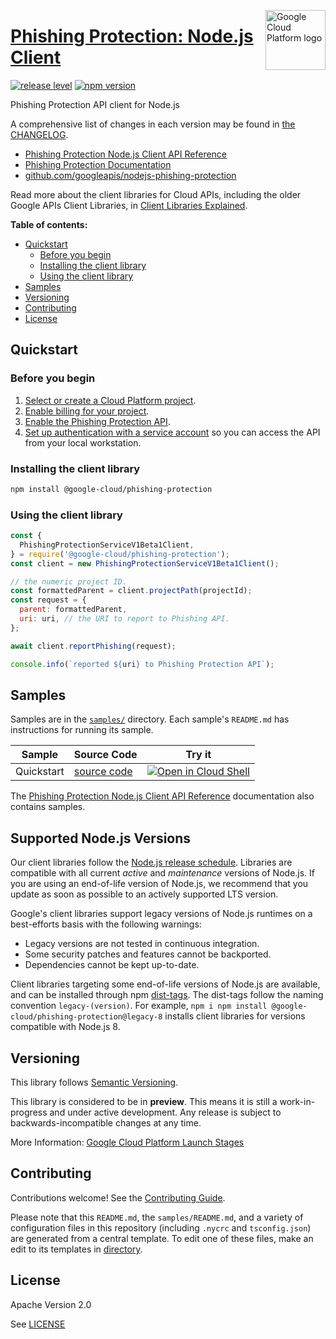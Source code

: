 [//]: # "This README.md file is auto-generated, all changes to this file will be lost."
[//]: # "To regenerate it, use `python -m synthtool`."
<img src="https://avatars2.githubusercontent.com/u/2810941?v=3&s=96" alt="Google Cloud Platform logo" title="Google Cloud Platform" align="right" height="96" width="96"/>

# [Phishing Protection: Node.js Client](https://github.com/googleapis/nodejs-phishing-protection)

[![release level](https://img.shields.io/badge/release%20level-preview-yellow.svg?style=flat)](https://cloud.google.com/terms/launch-stages)
[![npm version](https://img.shields.io/npm/v/@google-cloud/phishing-protection.svg)](https://www.npmjs.org/package/@google-cloud/phishing-protection)




Phishing Protection API client for Node.js


A comprehensive list of changes in each version may be found in
[the CHANGELOG](https://github.com/googleapis/nodejs-phishing-protection/blob/main/CHANGELOG.md).

* [Phishing Protection Node.js Client API Reference][client-docs]
* [Phishing Protection Documentation][product-docs]
* [github.com/googleapis/nodejs-phishing-protection](https://github.com/googleapis/nodejs-phishing-protection)

Read more about the client libraries for Cloud APIs, including the older
Google APIs Client Libraries, in [Client Libraries Explained][explained].

[explained]: https://cloud.google.com/apis/docs/client-libraries-explained

**Table of contents:**


* [Quickstart](#quickstart)
  * [Before you begin](#before-you-begin)
  * [Installing the client library](#installing-the-client-library)
  * [Using the client library](#using-the-client-library)
* [Samples](#samples)
* [Versioning](#versioning)
* [Contributing](#contributing)
* [License](#license)

## Quickstart

### Before you begin

1.  [Select or create a Cloud Platform project][projects].
1.  [Enable billing for your project][billing].
1.  [Enable the Phishing Protection API][enable_api].
1.  [Set up authentication with a service account][auth] so you can access the
    API from your local workstation.

### Installing the client library

```bash
npm install @google-cloud/phishing-protection
```


### Using the client library

```javascript
const {
  PhishingProtectionServiceV1Beta1Client,
} = require('@google-cloud/phishing-protection');
const client = new PhishingProtectionServiceV1Beta1Client();

// the numeric project ID.
const formattedParent = client.projectPath(projectId);
const request = {
  parent: formattedParent,
  uri: uri, // the URI to report to Phishing API.
};

await client.reportPhishing(request);

console.info(`reported ${uri} to Phishing Protection API`);

```



## Samples

Samples are in the [`samples/`](https://github.com/googleapis/nodejs-phishing-protection/tree/main/samples) directory. Each sample's `README.md` has instructions for running its sample.

| Sample                      | Source Code                       | Try it |
| --------------------------- | --------------------------------- | ------ |
| Quickstart | [source code](https://github.com/googleapis/nodejs-phishing-protection/blob/main/samples/quickstart.js) | [![Open in Cloud Shell][shell_img]](https://console.cloud.google.com/cloudshell/open?git_repo=https://github.com/googleapis/nodejs-phishing-protection&page=editor&open_in_editor=samples/quickstart.js,samples/README.md) |



The [Phishing Protection Node.js Client API Reference][client-docs] documentation
also contains samples.

## Supported Node.js Versions

Our client libraries follow the [Node.js release schedule](https://nodejs.org/en/about/releases/).
Libraries are compatible with all current _active_ and _maintenance_ versions of
Node.js.
If you are using an end-of-life version of Node.js, we recommend that you update
as soon as possible to an actively supported LTS version.

Google's client libraries support legacy versions of Node.js runtimes on a
best-efforts basis with the following warnings:

* Legacy versions are not tested in continuous integration.
* Some security patches and features cannot be backported.
* Dependencies cannot be kept up-to-date.

Client libraries targeting some end-of-life versions of Node.js are available, and
can be installed through npm [dist-tags](https://docs.npmjs.com/cli/dist-tag).
The dist-tags follow the naming convention `legacy-(version)`.
For example, `npm i npm install @google-cloud/phishing-protection@legacy-8` installs client libraries
for versions compatible with Node.js 8.

## Versioning

This library follows [Semantic Versioning](http://semver.org/).







This library is considered to be in **preview**. This means it is still a
work-in-progress and under active development. Any release is subject to
backwards-incompatible changes at any time.


More Information: [Google Cloud Platform Launch Stages][launch_stages]

[launch_stages]: https://cloud.google.com/terms/launch-stages

## Contributing

Contributions welcome! See the [Contributing Guide](https://github.com/googleapis/nodejs-phishing-protection/blob/main/CONTRIBUTING.md).

Please note that this `README.md`, the `samples/README.md`,
and a variety of configuration files in this repository (including `.nycrc` and `tsconfig.json`)
are generated from a central template. To edit one of these files, make an edit
to its templates in
[directory](https://github.com/googleapis/synthtool).

## License

Apache Version 2.0

See [LICENSE](https://github.com/googleapis/nodejs-phishing-protection/blob/main/LICENSE)

[client-docs]: https://cloud.google.com/nodejs/docs/reference/phishing-protection/latest
[product-docs]: https://cloud.google.com/phishing-protection/docs/
[shell_img]: https://gstatic.com/cloudssh/images/open-btn.png
[projects]: https://console.cloud.google.com/project
[billing]: https://support.google.com/cloud/answer/6293499#enable-billing
[enable_api]: https://console.cloud.google.com/flows/enableapi?apiid=phishingprotection.googleapis.com
[auth]: https://cloud.google.com/docs/authentication/getting-started
